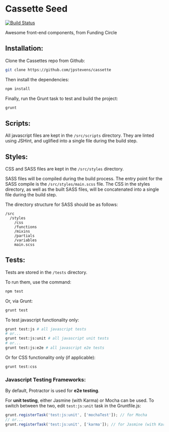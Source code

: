 # Cassette Seed

[![Build Status](https://secure.travis-ci.org/jpstevens/cassette.png?branch=master)](https://travis-ci.org/jpstevens/cassette)

Awesome front-end components, from Funding Circle

## Installation:

Clone the Cassettes repo from Github:

```bash
git clone https://github.com/jpstevens/cassette
```

Then install the dependencies:

```bash
npm install 
```

Finally, run the Grunt task to test and build the project:

```bash
grunt
```

## Scripts:

All javascript files are kept in the ```/src/scripts``` directory. They are linted using JSHint, and uglified into a single file during the build step.

## Styles:

CSS and SASS files are kept in the ```/src/styles``` directory.

SASS files will be compiled during the build process. The entry point for the SASS compile is the ```/src/styles/main.scss``` file.
The CSS in the styles directory, as well as the built SASS files, will be concatenated into a single file during the build step.

The directory structure for SASS should be as follows:
```
/src
  /styles
    /css
    /functions
    /mixins
    /partials
    /variables
    main.scss
```

## Tests:

Tests are stored in the ```/tests``` directory.

To run them, use the command:

```bash
npm test
```

Or, via Grunt:

```bash
grunt test
```

To test javascript functionality only:

```bash
grunt test:js # all javascript tests
# or...
grunt test:js:unit # all javascript unit tests
# or...
grunt test:js:e2e # all javascript e2e tests
```

Or for CSS functionality only (if applicable):

```bash
grunt test:css
```

### Javascript Testing Frameworks:

By default, Protractor is used for **e2e testing**.

For **unit testing**, either Jasmine (with Karma) or Mocha can be used. To switch between the two, edit ```test:js:unit``` task in the Gruntfile.js:

```javascript
grunt.registerTask('test:js:unit', ['mochaTest']); // for Mocha
// or...
grunt.registerTask('test:js:unit', ['karma']); // for Jasmine (with Karma)
```


